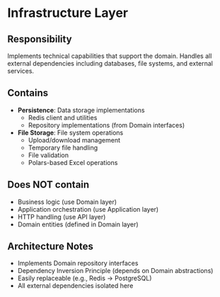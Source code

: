# Infrastructure Layer

## Responsibility
Implements technical capabilities that support the domain. Handles all external dependencies including databases, file systems, and external services.

## Contains
- **Persistence**: Data storage implementations
  - Redis client and utilities
  - Repository implementations (from Domain interfaces)
- **File Storage**: File system operations
  - Upload/download management
  - Temporary file handling
  - File validation
  - Polars-based Excel operations

## Does NOT contain
- Business logic (use Domain layer)
- Application orchestration (use Application layer)
- HTTP handling (use API layer)
- Domain entities (defined in Domain layer)

## Architecture Notes
- Implements Domain repository interfaces
- Dependency Inversion Principle (depends on Domain abstractions)
- Easily replaceable (e.g., Redis → PostgreSQL)
- All external dependencies isolated here